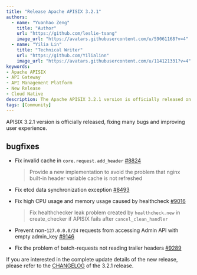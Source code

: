 ```yaml
---
title: "Release Apache APISIX 3.2.1"
authors:
  - name: "Yuanhao Zeng"
    title: "Author"
    url: "https://github.com/leslie-tsang"
    image_url: "https://avatars.githubusercontent.com/u/59061168?v=4"
  - name: "Yilia Lin"
    title: "Technical Writer"
    url: "https://github.com/Yilialinn"
    image_url: "https://avatars.githubusercontent.com/u/114121331?v=4"
keywords: 
- Apache APISIX
- API Gateway
- API Management Platform
- New Release
- Cloud Native
description: The Apache APISIX 3.2.1 version is officially released on May 30. This version provides better user experience.
tags: [Community]
---
```


APISIX 3.2.1 version is officially released, fixing many bugs and improving user experience.

## bugfixes

- Fix invalid cache in `core.request.add_header` [#8824](https://github.com/apache/apisix/pull/8824)
   > Provide a new implementation to avoid the problem that nginx built-in header variable cache is not refreshed

- Fix etcd data synchronization exception [#8493](https://github.com/apache/apisix/pull/8493)

- Fix high CPU usage and memory usage caused by healthcheck [#9016](https://github.com/apache/apisix/pull/9016)
   > Fix healthchecker leak problem created by `healthcheck.new` in create_checker if APISIX fails after `cancel_clean_handler`

- Prevent non-`127.0.0.0/24` requests from accessing Admin API with empty admin_key [#9146](https://github.com/apache/apisix/pull/9146)

- Fix the problem of batch-requests not reading trailer headers [#9289](https://github.com/apache/apisix/pull/9289)

If you are interested in the complete update details of the new release, please refer to the [CHANGELOG](https://github.com/apache/apisix/blob/master/CHANGELOG.md#bugfixes) of the 3.2.1 release.
